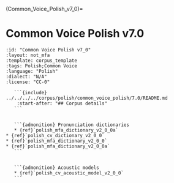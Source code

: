 
(Common_Voice_Polish_v7_0)=
# Common Voice Polish v7.0

``````{corpus} Common Voice Polish v7.0
:id: "Common Voice Polish v7_0"
:layout: not_mfa
:template: corpus_template
:tags: Polish;Common Voice
:language: "Polish"
:dialect: "N/A"
:license: "CC-0"

   ```{include} ../../../../corpus/polish/common_voice_polish/7.0/README.md
    :start-after: "## Corpus details"
   ```


   ```{admonition} Pronunciation dictionaries
   * {ref}`polish_mfa_dictionary_v2_0_0a`
* {ref}`polish_cv_dictionary_v2_0_0`
* {ref}`polish_mfa_dictionary_v2_0_0`
* {ref}`polish_mfa_dictionary_v2_0_0a`
   ```


   ```{admonition} Acoustic models
   * {ref}`polish_cv_acoustic_model_v2_0_0`
   ```
``````
